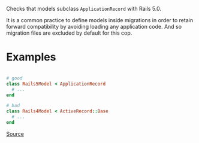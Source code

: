 
Checks that models subclass `ApplicationRecord` with Rails 5.0.

It is a common practice to define models inside migrations in order to retain forward
compatibility by avoiding loading any application code. And so migration files are excluded
by default for this cop.

# Examples

```ruby

# good
class Rails5Model < ApplicationRecord
  # ...
end

# bad
class Rails4Model < ActiveRecord::Base
  # ...
end
```

[Source](http://www.rubydoc.info/gems/rubocop/RuboCop/Cop/Rails/ApplicationRecord)